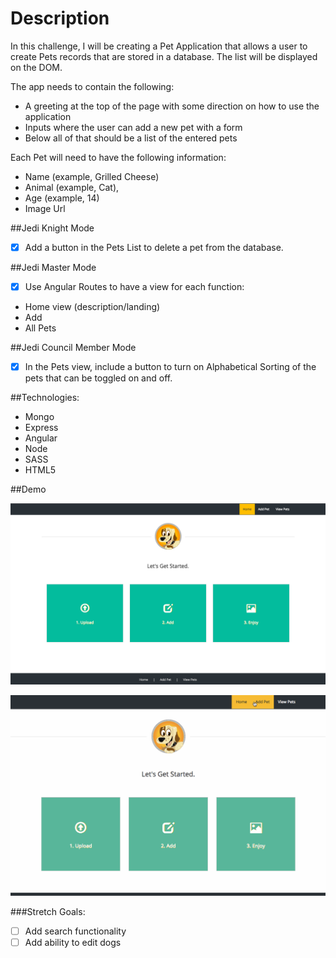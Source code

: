 # Description

In this challenge, I will be creating a Pet Application that allows a user to create Pets records that are stored in a database. The list will be displayed on the DOM.

The app needs to contain the following:

* A greeting at the top of the page with some direction on how to use the application
* Inputs where the user can add a new pet with a form
* Below all of that should be a list of the entered pets

Each Pet will need to have the following information:

* Name (example, Grilled Cheese)
* Animal (example, Cat),
* Age (example, 14)
* Image Url

##Jedi Knight Mode
* [x] Add a button in the Pets List to delete a pet from the database.

##Jedi Master Mode
* [x] Use Angular Routes to have a view for each function:

* Home view (description/landing)
* Add
* All Pets

##Jedi Council Member Mode
* [x] In the Pets view, include a button to turn on Alphabetical Sorting of the pets that can be toggled on and off.

##Technologies:
* Mongo
* Express
* Angular
* Node
* SASS
* HTML5

##Demo

<p align="center">
  <img src="public/images/home.png?raw=true" alt="ERD"/>
</p>

<p align="center">
  <img src="public/images/demo.gif?raw=true" alt="ERD"/>
</p>

###Stretch Goals:

* [ ] Add search functionality
* [ ] Add ability to edit dogs
